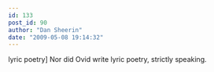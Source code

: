 ```yaml
---
id: 133
post_id: 90
author: "Dan Sheerin"
date: "2009-05-08 19:14:32"
---
```

lyric poetry] Nor did Ovid write lyric poetry, strictly speaking.
